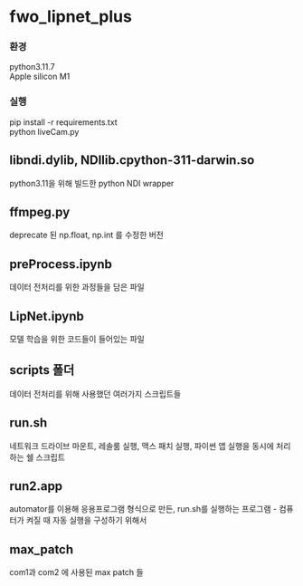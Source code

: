 # fwo_lipnet_plus

### 환경   
python3.11.7  
Apple silicon M1   
   
    

### 실행     
pip install -r requirements.txt     
python liveCam.py   
   

   
   
## libndi.dylib, NDIlib.cpython-311-darwin.so
python3.11을 위해 빌드한 python NDI wrapper
   
   
## ffmpeg.py
deprecate 된 np.float, np.int 를 수정한 버전


## preProcess.ipynb
데이터 전처리를 위한 과정들을 담은 파일

## LipNet.ipynb
모델 학습을 위한 코드들이 들어있는 파일

## scripts 폴더
데이터 전처리를 위해 사용했던 여러가지 스크립트들

## run.sh
네트워크 드라이브 마운트, 레솔룸 실행, 맥스 패치 실행, 파이썬 앱 실행을 동시에 처리하는 쉘 스크립트

## run2.app
automator를 이용해 응용프로그램 형식으로 만든, run.sh를 실행하는 프로그램 - 컴퓨터가 켜질 때 자동 실행을 구성하기 위해서

## max_patch
com1과 com2 에 사용된 max patch 들
